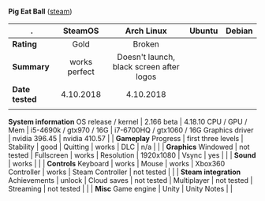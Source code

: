 **Pig Eat Ball** ([steam](https://store.steampowered.com/app/339090/Pig_Eat_Ball/))

.| SteamOS | Arch Linux | Ubuntu | Debian
---|:---:|:---:|:---:|:---:
**Rating** | Gold | Broken
**Summary** | works perfect | Doesn't launch, black screen after logos
**Date tested** | 4.10.2018 | 4.10.2018 
 | |
**System information**
OS release / kernel | 2.166 beta | 4.18.10
CPU / GPU / Mem | i5-4690k / gtx970 / 16G | i7-6700HQ / gtx1060 / 16G
Graphics driver | nvidia 396.45 | nvidia 410.57
 | |
**Gameplay**
Progress  | first three levels |
Stability | good |
Quitting  | works |
DLC | n/a |
 | |
**Graphics**
Windowed | not tested |
Fullscreen | works |
Resolution | 1920x1080 |
Vsync | yes |
 | |
**Sound** | works |
 | |
**Controls**
Keyboard | works |
Mouse | works |
Xbox360 Controller | works |
Steam Controller | not tested |
 | |
**Steam integration**
Achievements | unlock |
Cloud saves | not tested |
Multiplayer | not tested |
Streaming | not tested |
 | |
**Misc**
Game engine  | Unity | Unity
Notes | |
